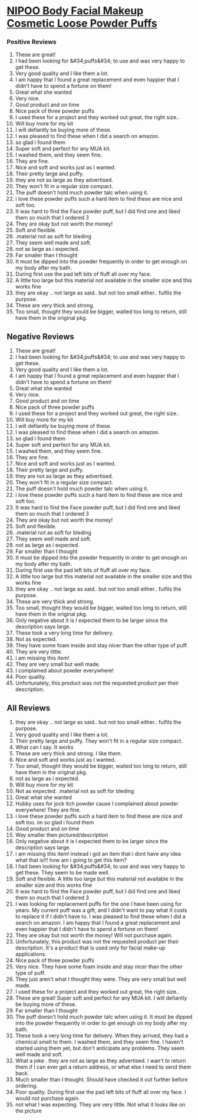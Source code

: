 # [NIPOO Body Facial Makeup Cosmetic Loose Powder Puffs](https://products.checkmycream.com/products/NIPOO-Body-Facial-Makeup-Cosmetic-Loose-Powder-Puffs.html)

### Positive Reviews

<ol>
      <li>These are great!</li>
      <li>I had been looking for &amp;#34;puffs&amp;#34; to use and was very happy to get these.  </li>
      <li>Very good quality and I like them a lot.</li>
      <li>I am happy that I found a great replacement and even happier that I didn&#x27;t have to spend a fortune on them!</li>
      <li>Great what she wanted</li>
      <li>Very nice.  </li>
      <li>Good product and on time</li>
      <li>Nice pack of three powder puffs</li>
      <li>I used these for a project and they worked out great, the right size..</li>
      <li>Will buy more for my kit</li>
      <li>I will defiantly be buying more of these.</li>
      <li>I was pleased to find these when I did a search on amazon.</li>
      <li>so glad i found them</li>
      <li>Super soft and perfect for any MUA kit.</li>
      <li>I washed them, and they seem fine.</li>
      <li>They are fine.</li>
      <li>Nice and soft and works just as I wanted.</li>
      <li>Their pretty large and puffy.</li>
      <li>they are not as large as they advertised.</li>
      <li>They won&#x27;t fit in a regular size compact.</li>
      <li>The puff doesn&#x27;t hold much powder talc when using it.  </li>
      <li>i love these powder puffs such a hard item to find these are nice and soft too.</li>
      <li>It was hard to find the Face powder puff, but I did find one and liked them so much that I ordered 3</li>
      <li>They are okay but not worth the money!  </li>
      <li>Soft and flexible.</li>
      <li>.material not as soft for bleding</li>
      <li>They seem well made and soft.</li>
      <li>not as large as i expected.</li>
      <li>Far smaller than I thought</li>
      <li>It must be dipped into the powder frequently in order to get enough on my body after my bath.</li>
      <li>During first use the pad left bits of fluff all over my face.  </li>
      <li>A little too large but this material not available in the smaller size and this works fine</li>
      <li>they are okay .. not large as said.. but not too small either.. fulfils the purpose.</li>
      <li>These are very thick and strong.</li>
      <li>Too small, thought they would be bigger, waited too long to return, still have them in the original pkg.</li>
</ol>


<h2>Negative Reviews</h2>
<ol>
<li> These are great!</li>
<li> I had been looking for &amp;#34;puffs&amp;#34; to use and was very happy to get these.  </li>
<li> Very good quality and I like them a lot.</li>
<li> I am happy that I found a great replacement and even happier that I didn&#x27;t have to spend a fortune on them!</li>
<li> Great what she wanted</li>
<li> Very nice.  </li>
<li> Good product and on time</li>
<li> Nice pack of three powder puffs</li>
<li> I used these for a project and they worked out great, the right size..</li>
<li> Will buy more for my kit</li>
<li> I will defiantly be buying more of these.</li>
<li> I was pleased to find these when I did a search on amazon.</li>
<li> so glad i found them</li>
<li> Super soft and perfect for any MUA kit.</li>
<li> I washed them, and they seem fine.</li>
<li> They are fine.</li>
<li> Nice and soft and works just as I wanted.</li>
<li> Their pretty large and puffy.</li>
<li> they are not as large as they advertised.</li>
<li> They won&#x27;t fit in a regular size compact.</li>
<li> The puff doesn&#x27;t hold much powder talc when using it.  </li>
<li> i love these powder puffs such a hard item to find these are nice and soft too.</li>
<li> It was hard to find the Face powder puff, but I did find one and liked them so much that I ordered 3</li>
<li> They are okay but not worth the money!  </li>
<li> Soft and flexible.</li>
<li> .material not as soft for bleding</li>
<li> They seem well made and soft.</li>
<li> not as large as i expected.</li>
<li> Far smaller than I thought</li>
<li> It must be dipped into the powder frequently in order to get enough on my body after my bath.</li>
<li> During first use the pad left bits of fluff all over my face.  </li>
<li> A little too large but this material not available in the smaller size and this works fine</li>
<li> they are okay .. not large as said.. but not too small either.. fulfils the purpose.</li>
<li> These are very thick and strong.</li>
<li> Too small, thought they would be bigger, waited too long to return, still have them in the original pkg.</li>
<li> Only negative about it is I expected them to be larger since the description says large.</li>
<li> These took a very long time for delivery.</li>
<li> Not as expected.</li>
<li> They have some foam inside and stay nicer than the other type of puff.</li>
<li> They are very little.</li>
<li> i am missing this item!</li>
<li> They are very small but well made.</li>
<li> I complained about powder everywhere!  </li>
<li> Poor quality.  </li>
<li> Unfortunately, this product was not the requested product per their description.  </li>
</ol>

<h2>All Reviews</h2>

<ol>
    <li> they are okay .. not large as said.. but not too small either.. fulfils the purpose.</li>
    <li> Very good quality and I like them a lot.</li>
    <li> Their pretty large and puffy. They won&#x27;t fit in a regular size compact.</li>
    <li> What can I say.  It works</li>
    <li> These are very thick and strong. I like them.</li>
    <li> Nice and soft and works just as I wanted.</li>
    <li> Too small, thought they would be bigger, waited too long to return, still have them in the original pkg.</li>
    <li> not as large as i expected.</li>
    <li> Will buy more for my kit</li>
    <li> Not as expected. .material not as soft for bleding</li>
    <li> Great what she wanted</li>
    <li> Hubby uses for jock itch powder cause I complained about powder everywhere!  They are fine.</li>
    <li> i love these powder puffs such a hard item to find these are nice and soft too. im so glad i found them</li>
    <li> Good product and on time</li>
    <li> Way smaller then pictured/description</li>
    <li> Only negative about it is I expected them to be larger since the description says large.</li>
    <li> i am missing this item! instead i got an item that i dont have any idea what that is!!! how am i going to get this item?</li>
    <li> I had been looking for &amp;#34;puffs&amp;#34; to use and was very happy to get these.  They seem to be made well.</li>
    <li> Soft and flexible. A little too large but this material not available in the smaller size and this works fine</li>
    <li> It was hard to find the Face powder puff, but I did find one and liked them so much that I ordered 3</li>
    <li> I was looking for replacement puffs for the one I have been using for years. My current puff was a gift, and I didn&#x27;t want to pay what it costs to replace it if I didn&#x27;t have to. I was pleased to find these when I did a search on amazon. I am happy that I found a great replacement and even happier that I didn&#x27;t have to spend a fortune on them!</li>
    <li> They are okay but not worth the money!  Will not purchase again.</li>
    <li> Unfortunately, this product was not the requested product per their description.  It&#x27;s a product that is used only for facial make-up applications.</li>
    <li> Nice pack of three powder puffs</li>
    <li> Very nice.  They have some foam inside and stay nicer than the other type of puff.</li>
    <li> They just aren&#x27;t what I thought they were.  They are very small but well made.</li>
    <li> I used these for a project and they worked out great, the right size..</li>
    <li> These are great! Super soft and perfect for any MUA kit. I will defiantly be buying more of these.</li>
    <li> Far smaller than I thought</li>
    <li> The puff doesn&#x27;t hold much powder talc when using it.  It must be dipped into the powder frequently in order to get enough on my body after my bath.</li>
    <li> These took a very long time for delivery. When they arrived, they had a chemical smell to them. I washed them, and they seem fine. I haven&#x27;t started using them yet, but don&#x27;t anticipate any problems. They seem well made and soft.</li>
    <li> What a joke . they are not as large as they advertised. I wan&#x27;t to return them if I can ever get a return address, or what else I need to send them back.</li>
    <li> Much smaller than I thought.  Should have checked it out further before ordering.</li>
    <li> Poor quality.  During first use the pad left bits of fluff all over my face.  I would not purchase again.</li>
    <li> not what I was expecting. They are very little. Not what it looks like on the picture</li>
</ol>




